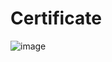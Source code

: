 # Certificate

![image](https://github.com/user-attachments/assets/54c4b5b7-7ab1-4f58-977a-40005ba2451f)
